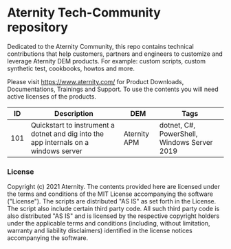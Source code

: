 # Aternity Tech-Community repository

Dedicated to the Aternity Community, this repo contains technical contributions that help customers, partners and engineers to customize and leverage Aternity DEM products.
For example: custom scripts, custom synthetic test, cookbooks, howtos and more.

Please visit https://www.aternity.com/ for Product Downloads, Documentations, Trainings and Support. To use the contents you will need active licenses of the products. 


| ID | Description | DEM | Tags | 
| --- | --- | --- | --- |
| 101 | Quickstart to instrument a dotnet and dig into the app internals on a windows server | Aternity APM | dotnet, C#, PowerShell, Windows Server 2019 |



### License

Copyright (c) 2021 Aternity. 
The contents provided here are licensed under the terms and conditions of the MIT License accompanying the software ("License"). The scripts are distributed "AS IS" as set forth in the License. The script also include certain third party code. All such third party code is also distributed "AS IS" and is licensed by the respective copyright holders under the applicable terms and conditions (including, without limitation, warranty and liability disclaimers) identified in the license notices accompanying the software.
